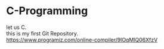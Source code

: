 # C-Programming
let us C.
<br>
this is my first Git Repository.
<br>
https://www.programiz.com/online-compiler/9lOqMlQ06XfzV
